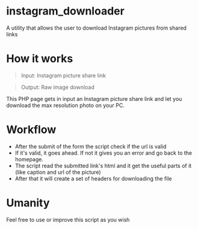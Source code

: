 # instagram_downloader
A utility that allows the user to download Instagram pictures from shared links
# How it works
> Input: Instagram picture share link

> Output: Raw image download

This PHP page gets in input an Instagram picture share link and let you download the max resolution photo on your PC.
# Workflow

- After the submit of the form the script check if the url is valid
- If it's valid, it goes ahead. If not it gives you an error and go back to the homepage.
- The script read the submitted link's html and it get the useful parts of it (like caption and url of the picture)
- After that it will create a set of headers for downloading the file

# Umanity
Feel free to use or improve this script as you wish
